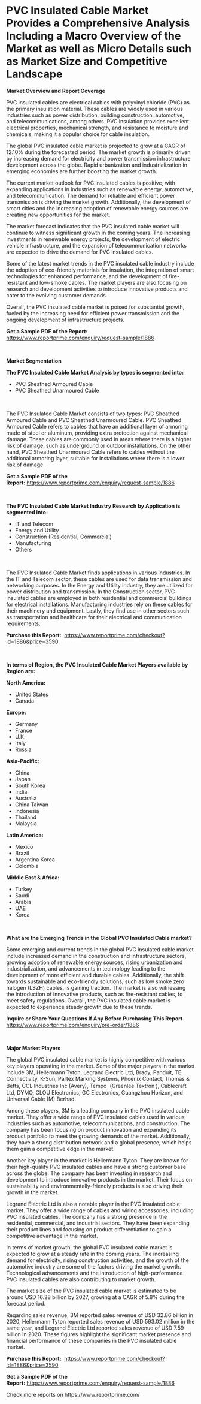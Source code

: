 <p><h1>PVC Insulated Cable Market Provides a Comprehensive Analysis Including a Macro Overview of the Market as well as Micro Details such as Market Size and Competitive Landscape</h1></p><p><strong>Market Overview and Report Coverage</strong></p>
<p><p>PVC insulated cables are electrical cables with polyvinyl chloride (PVC) as the primary insulation material. These cables are widely used in various industries such as power distribution, building construction, automotive, and telecommunications, among others. PVC insulation provides excellent electrical properties, mechanical strength, and resistance to moisture and chemicals, making it a popular choice for cable insulation.</p><p>The global PVC insulated cable market is projected to grow at a CAGR of 12.10% during the forecasted period. The market growth is primarily driven by increasing demand for electricity and power transmission infrastructure development across the globe. Rapid urbanization and industrialization in emerging economies are further boosting the market growth.</p><p>The current market outlook for PVC insulated cables is positive, with expanding applications in industries such as renewable energy, automotive, and telecommunication. The demand for reliable and efficient power transmission is driving the market growth. Additionally, the development of smart cities and the increasing adoption of renewable energy sources are creating new opportunities for the market.</p><p>The market forecast indicates that the PVC insulated cable market will continue to witness significant growth in the coming years. The increasing investments in renewable energy projects, the development of electric vehicle infrastructure, and the expansion of telecommunication networks are expected to drive the demand for PVC insulated cables.</p><p>Some of the latest market trends in the PVC insulated cable industry include the adoption of eco-friendly materials for insulation, the integration of smart technologies for enhanced performance, and the development of fire-resistant and low-smoke cables. The market players are also focusing on research and development activities to introduce innovative products and cater to the evolving customer demands.</p><p>Overall, the PVC insulated cable market is poised for substantial growth, fueled by the increasing need for efficient power transmission and the ongoing development of infrastructure projects.</p></p>
<p><strong>Get a Sample PDF of the Report:</strong> <a href="https://www.reportprime.com/enquiry/request-sample/1886">https://www.reportprime.com/enquiry/request-sample/1886</a></p>
<p>&nbsp;</p>
<p><strong>Market Segmentation</strong></p>
<p><strong>The PVC Insulated Cable Market Analysis by types is segmented into:</strong></p>
<p><ul><li>PVC Sheathed Armoured Cable</li><li>PVC Sheathed Unarmoured Cable</li></ul></p>
<p>&nbsp;</p>
<p><p>The PVC Insulated Cable Market consists of two types: PVC Sheathed Armoured Cable and PVC Sheathed Unarmoured Cable. PVC Sheathed Armoured Cable refers to cables that have an additional layer of armoring made of steel or aluminum, providing extra protection against mechanical damage. These cables are commonly used in areas where there is a higher risk of damage, such as underground or outdoor installations. On the other hand, PVC Sheathed Unarmoured Cable refers to cables without the additional armoring layer, suitable for installations where there is a lower risk of damage.</p></p>
<p><strong>Get a Sample PDF of the Report:</strong>&nbsp;<a href="https://www.reportprime.com/enquiry/request-sample/1886">https://www.reportprime.com/enquiry/request-sample/1886</a></p>
<p>&nbsp;</p>
<p><strong>The PVC Insulated Cable Market Industry Research by Application is segmented into:</strong></p>
<p><ul><li>IT and Telecom</li><li>Energy and Utility</li><li>Construction (Residential, Commercial)</li><li>Manufacturing</li><li>Others</li></ul></p>
<p>&nbsp;</p>
<p><p>The PVC Insulated Cable Market finds applications in various industries. In the IT and Telecom sector, these cables are used for data transmission and networking purposes. In the Energy and Utility industry, they are utilized for power distribution and transmission. In the Construction sector, PVC insulated cables are employed in both residential and commercial buildings for electrical installations. Manufacturing industries rely on these cables for their machinery and equipment. Lastly, they find use in other sectors such as transportation and healthcare for their electrical and communication requirements.</p></p>
<p><strong>Purchase this Report:</strong>&nbsp; <a href="https://www.reportprime.com/checkout?id=1886&price=3590">https://www.reportprime.com/checkout?id=1886&price=3590</a></p>
<p>&nbsp;</p>
<p><strong>In terms of Region, the PVC Insulated Cable Market Players available by Region are:</strong></p>
<p>
    <p> <strong> North America: </strong>
        <ul>
            <li>United States</li>
            <li>Canada</li>
        </ul>
        </p> 
    <p> <strong> Europe: </strong>
        <ul>
            <li>Germany</li>
            <li>France</li>
            <li>U.K.</li>
            <li>Italy</li>
            <li>Russia</li>
        </ul>
        </p> 
    <p> <strong> Asia-Pacific: </strong>
        <ul>
            <li>China</li>
            <li>Japan</li>
            <li>South Korea</li>
            <li>India</li>
            <li>Australia</li>
            <li>China Taiwan</li>
            <li>Indonesia</li>
            <li>Thailand</li>
            <li>Malaysia</li>
        </ul>
        </p> 
    <p> <strong> Latin America: </strong>
        <ul>
            <li>Mexico</li>
            <li>Brazil</li>
            <li>Argentina Korea</li>
            <li>Colombia</li>
        </ul>
        </p> 
    <p> <strong> Middle East & Africa: </strong>
        <ul>
            <li>Turkey</li>
            <li>Saudi</li>
            <li>Arabia</li>
            <li>UAE</li>
            <li>Korea</li>
        </ul>
    </p>
    </p>
<p>&nbsp;</p>
<p><strong>What are the Emerging Trends in the Global PVC Insulated Cable market?</strong></p>
<p><p>Some emerging and current trends in the global PVC insulated cable market include increased demand in the construction and infrastructure sectors, growing adoption of renewable energy sources, rising urbanization and industrialization, and advancements in technology leading to the development of more efficient and durable cables. Additionally, the shift towards sustainable and eco-friendly solutions, such as low smoke zero halogen (LSZH) cables, is gaining traction. The market is also witnessing the introduction of innovative products, such as fire-resistant cables, to meet safety regulations. Overall, the PVC insulated cable market is expected to experience steady growth due to these trends.</p></p>
<p><strong>Inquire or Share Your Questions If Any Before Purchasing This Report</strong>- <a href="https://www.reportprime.com/enquiry/pre-order/1886">https://www.reportprime.com/enquiry/pre-order/1886</a></p>
<p>&nbsp;</p>
<p><strong>Major Market Players</strong></p>
<p><p>The global PVC insulated cable market is highly competitive with various key players operating in the market. Some of the major players in the market include 3M, Hellermann Tyton, Legrand Electric Ltd, Brady, Panduit, TE Connectivity, K-Sun, Partex Marking Systems, Phoenix Contact, Thomas & Betts, CCL Industries Inc (Avery), Tempo（Greenlee Textron ), Cablecraft Ltd, DYMO, CLOU Electronics, GC Electronics, Guangzhou Horizon, and Universal Cable (M) Berhad.</p><p>Among these players, 3M is a leading company in the PVC insulated cable market. They offer a wide range of PVC insulated cables used in various industries such as automotive, telecommunications, and construction. The company has been focusing on product innovation and expanding its product portfolio to meet the growing demands of the market. Additionally, they have a strong distribution network and a global presence, which helps them gain a competitive edge in the market.</p><p>Another key player in the market is Hellermann Tyton. They are known for their high-quality PVC insulated cables and have a strong customer base across the globe. The company has been investing in research and development to introduce innovative products in the market. Their focus on sustainability and environmentally-friendly products is also driving their growth in the market.</p><p>Legrand Electric Ltd is also a notable player in the PVC insulated cable market. They offer a wide range of cables and wiring accessories, including PVC insulated cables. The company has a strong presence in the residential, commercial, and industrial sectors. They have been expanding their product lines and focusing on product differentiation to gain a competitive advantage in the market.</p><p>In terms of market growth, the global PVC insulated cable market is expected to grow at a steady rate in the coming years. The increasing demand for electricity, rising construction activities, and the growth of the automotive industry are some of the factors driving the market growth. Technological advancements and the introduction of high-performance PVC insulated cables are also contributing to market growth.</p><p>The market size of the PVC insulated cable market is estimated to be around USD 16.28 billion by 2027, growing at a CAGR of 5.8% during the forecast period.</p><p>Regarding sales revenue, 3M reported sales revenue of USD 32.86 billion in 2020, Hellermann Tyton reported sales revenue of USD 593.02 million in the same year, and Legrand Electric Ltd reported sales revenue of USD 7.59 billion in 2020. These figures highlight the significant market presence and financial performance of these companies in the PVC insulated cable market.</p></p>
<p><strong>Purchase this Report:</strong>&nbsp;&nbsp;<a href="https://www.reportprime.com/checkout?id=1886&price=3590">https://www.reportprime.com/checkout?id=1886&price=3590</a></p>
<p></p>
<p><strong>Get a Sample PDF of the Report:</strong>&nbsp;<a href="https://www.reportprime.com/enquiry/request-sample/1886">https://www.reportprime.com/enquiry/request-sample/1886</a></p>
<p>Check more reports on https://www.reportprime.com/</p>